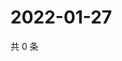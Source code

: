 # 2022-01-27

共 0 条

<!-- BEGIN WEIBO -->
<!-- 最后更新时间 Thu Jan 27 2022 09:47:31 GMT+0800 (China Standard Time) -->

<!-- END WEIBO -->
